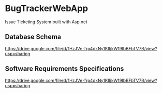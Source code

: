 # BugTrackerWebApp
Issue Ticketing System built with Asp.net

## Database Schema
https://drive.google.com/file/d/1HzJVe-frp4dkNy1KIIjkW19IbBFbTV7B/view?usp=sharing 

## Software Requirements Specifications
https://drive.google.com/file/d/1HzJVe-frp4dkNy1KIIjkW19IbBFbTV7B/view?usp=sharing 

